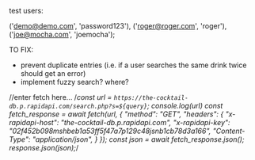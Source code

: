 test users:

('demo@demo.com', 'password123'),
    ('roger@roger.com', 'roger'),
    ('joe@mocha.com', 'joemocha');


TO FIX:
  - prevent duplicate entries (i.e. if a user searches the same drink twice should get an error)
  - implement fuzzy search? where?









//enter fetch here...
    /*const url = `https://the-cocktail-db.p.rapidapi.com/search.php?s=${query}`;
    console.log(url)
    const fetch_response = await fetch(url, {
      "method": "GET",
      "headers": {
        "x-rapidapi-host": "the-cocktail-db.p.rapidapi.com",
        "x-rapidapi-key": "02f452b098mshbeb1a53ff5f47a7p129c48jsnb1cb78d3a166",
        "Content-Type": "application/json",
      }
    });
    const json = await fetch_response.json();
    response.json(json);*/